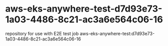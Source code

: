 # aws-eks-anywhere-test-d7d93e73-1a03-4486-8c21-ac3a6e564c06-16
repository for use with E2E test job aws-eks-anywhere-test:d7d93e73-1a03-4486-8c21-ac3a6e564c06-16
